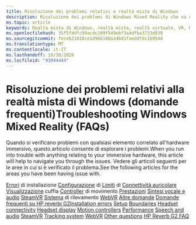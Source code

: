 ```yaml
---
title: Risoluzione dei problemi relativi a realtà mista di Windows
description: Risoluzione dei problemi di Windows Mixed Reality che va oltre la documentazione standard del supporto clienti.
ms.topic: article
keywords: Realtà mista di Windows, realtà mista, realtà virtuale, VR, MR, risoluzione dei problemi, errori, guida, supporto
ms.openlocfilehash: 35f5fddfc99acdc209f549ebf3a4dfba3733d930
ms.sourcegitcommit: feceb21018ce1d966188a34bd1faeddfdc1b9544
ms.translationtype: MT
ms.contentlocale: it-IT
ms.lasthandoff: 10/30/2020
ms.locfileid: "93044444"
---
```

# <a name="troubleshooting-windows-mixed-reality-faqs"></a><span data-ttu-id="e919e-104">Risoluzione dei problemi relativi alla realtà mista di Windows (domande frequenti)</span><span class="sxs-lookup"><span data-stu-id="e919e-104">Troubleshooting Windows Mixed Reality (FAQs)</span></span>

<span data-ttu-id="e919e-105">Quando si verificano problemi con qualsiasi elemento correlato all'hardware immersivo, questo articolo consente di esplorare i problemi.</span><span class="sxs-lookup"><span data-stu-id="e919e-105">When you run into trouble with anything relating to your immersive hardware, this article will help to navigate you through the issues.</span></span>
<span data-ttu-id="e919e-106">Vedere gli articoli seguenti per le aree in cui si è verificato il problema.</span><span class="sxs-lookup"><span data-stu-id="e919e-106">See the following articles for the areas you have been having issue with.</span></span>

<span data-ttu-id="e919e-107">[Errori](installation_errors.md) 
 di installazione [Configurazione](set-up-questions.md) 
 di [Limiti](boundary-questions.md) 
 di [Connettività auricolare](headset-connectivity.md) 
 [Visualizzazione](headset-display.md) 
 cuffia [Controller](motion-controller-problems.md) 
 di movimento [Prestazioni](performance-questions.md) 
 [Sintesi vocale e audio](speech-and-audio.md) 
 [SteamVR](steamvr-questions.md) 
 [Sistema](tracking.md) 
 di rilevamento [WebVR](webvr-questions.md) 
 [Altre domande](other-questions.md) 
 [Domande frequenti su HP reverbi G2](reverbG2-faq.md)</span><span class="sxs-lookup"><span data-stu-id="e919e-107">[Installation errors](installation_errors.md)
[Setup](set-up-questions.md)
[Boundaries](boundary-questions.md)
[Headset connectivity](headset-connectivity.md)
[Headset display](headset-display.md)
[Motion controllers](motion-controller-problems.md)
[Performance](performance-questions.md)
[Speech and audio](speech-and-audio.md)
[SteamVR](steamvr-questions.md)
[Tracking system](tracking.md)
[WebVR](webvr-questions.md)
[Other questions](other-questions.md)
[HP Reverb G2 FAQ](reverbG2-faq.md)</span></span>